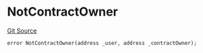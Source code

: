 # NotContractOwner
[Git Source](https://github.com/thrackle-io/rules-engine/blob/5dd4d5c11842d5927a5d94b280633ba0762dc45b/src/client/token/handler/diamond/HandlerDiamondLib.sol)


```solidity
error NotContractOwner(address _user, address _contractOwner);
```

